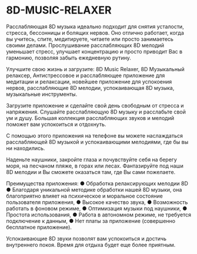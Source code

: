 # 8D-MUSIC-RELAXER
Расслабляющая 8D музыка идеально подходит для cнятия усталости, стресса, бессонницы и болящих нервов. Оно отлично работает, когда вы учитесь, спите, медитируете, читаете или просто занимаетесь своими делами. Прослушивание расслабляющих 8D мелодий уменьшает стресс, улучшает концентрацию и просто приводит Вас в гармонию, позволяя забыть ежедневную рутину.

Улучшите свою жизнь и загрузите:
8D Music Relaxer, 8D Музыкальный релаксер, Антистрессовое и расслабляющее приложение для медитации и релаксации, новейшее приложение для успокоения нервов, расслабляющие 8D мелодии, успокаивающая 8D музыка, музыкальные инструменты.

Загрузите приложение и сделайте свой день свободным от стресса и напряжения. Слушайте расслабляющую 8D музыку и расслабьте свой ум и душу. Большая коллекция расслабляющих звуков и мелодий поможет вам успокоиться и отдохнуть.

С помощью этого приложения на телефоне вы можете наслаждаться расслабляющей 8D музыкой и успокаивающими мелодиями, где бы вы ни находились.

Наденьте наушники, закройте глаза и почувствуйте себя на берегу моря, на песчаном пляже, в горах или лесах. Фантазируйте под наши 8D мелодии и Вы сможете оказаться там, где Вы сами пожелаете.

Преимущества приложения:
● Обработка релаксирующих мелодии 8D
● Благодаря уникальной методике обработки нашей 8D музыки, она благоприятно влияет на психическое и моральное состояние пользователя приложения,
● Высокое качество звука,
● Возможность работать в фоновом режиме,
● Оптимизация музыки под наушники,
● Простота использования,
● Работа в автономном режиме, не требуется подключение к данным,
● Нет платы за приложение (совершенно бесплатное приложение).

Успокаивающие 8D звуки позволят вам успокоиться и достичь внутреннего покоя. Время для отдыха будет еще более приятным.
